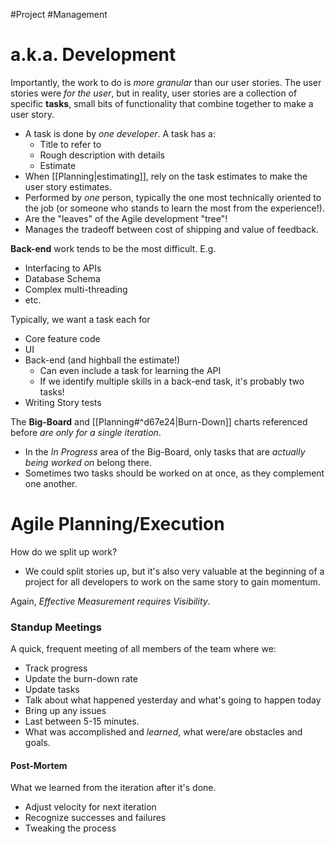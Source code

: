 #Project #Management 
# a.k.a. Development
Importantly, the work to do is *more granular* than our user stories. The user stories were *for the user*, but in reality, user stories are a collection of specific **tasks**, small bits of functionality that combine together to make a user story.
- A task is done by *one developer*. A task has a:
	- Title to refer to
	- Rough description with details
	- Estimate
- When [[Planning|estimating]], rely on the task estimates to make the user story estimates.
- Performed by *one* person, typically the one most technically oriented to the job (or someone who stands to learn the most from the experience!).
- Are the "leaves" of the Agile development "tree"!
- Manages the tradeoff between cost of shipping and value of feedback.

**Back-end** work tends to be the most difficult. E.g.
- Interfacing to APIs
- Database Schema
- Complex multi-threading
- etc.

Typically, we want a task each for
- Core feature code
- UI
- Back-end (and highball the estimate!)
	- Can even include a task for learning the API
	- If we identify multiple skills in a back-end task, it's probably two tasks!
- Writing Story tests

The **Big-Board** and [[Planning#^d67e24|Burn-Down]] charts referenced before *are only for a single iteration*. 
- In the *In Progress* area of the Big-Board, only tasks that are *actually being worked on* belong there.
- Sometimes two tasks should be worked on at once, as they complement one another.

# Agile Planning/Execution
How do we split up work?
- We could split stories up, but it's also very valuable at the beginning of a project for all developers to work on the same story to gain momentum.

Again, *Effective Measurement requires Visibility*.

### Standup Meetings
A quick, frequent meeting of all members of the team where we:
- Track progress
- Update the burn-down rate
- Update tasks
- Talk about what happened yesterday and what's going to happen today
- Bring up any issues
- Last between 5-15 minutes.
- What was accomplished and *learned*, what were/are obstacles and goals.

#### Post-Mortem
What we learned from the iteration after it's done.
- Adjust velocity for next iteration
- Recognize successes and failures
- Tweaking the process